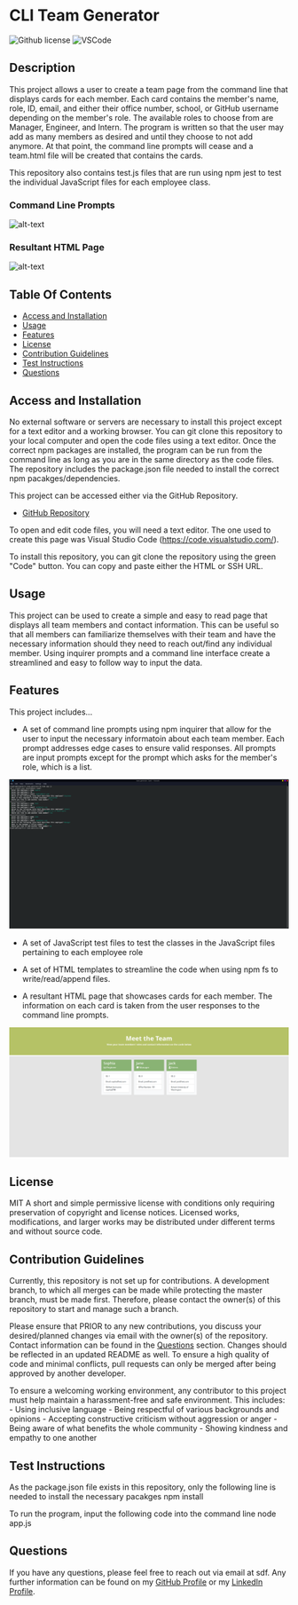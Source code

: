 # CLI Team Generator
![Github license](https://img.shields.io/badge/License-MIT-green.svg) ![VSCode](https://img.shields.io/badge/Made%20w-VSCode-0A0E77.svg)

## Description
This project allows a user to create a team page from the command line that displays cards for each member. Each card contains the member's name, role, ID, email, and either their office number, school, or GitHub username depending on the member's role. The available roles to choose from are Manager, Engineer, and Intern. The program is written so that the user may add as many members as desired and until they choose to not add anymore. At that point, the command line prompts will cease and a team.html file will be created that contains the cards. 

This repository also contains test.js files that are run using npm jest to test the individual JavaScript files for each employee class. 

### Command Line Prompts
![alt-text](./assets/cli_demo.gif "Demo Gif")

### Resultant HTML Page
![alt-text](./assets/result_html.gif "HTML Page")

## Table Of Contents
- [Access and Installation](#Access-and-Installation)
- [Usage](#Usage)
- [Features](#Features)
- [License](#License)
- [Contribution Guidelines](#Contribution-Guidelines)
- [Test Instructions](#Test-Instructions)
- [Questions](#Questions)

## Access and Installation

No external software or servers are necessary to install this project except for a text editor and a working browser. You can git clone this repository to your local computer and open the code files using a text editor. Once the correct npm packages are installed, the program can be run from the command line as long as you are in the same directory as the code files. The repository includes the package.json file needed to install the correct npm pacakges/dependencies. 

This project can be accessed either via the GitHub Repository.

- [GitHub Repository](https://github.com/sophia2798/team_generator)

To open and edit code files, you will need a text editor. The one used to create this page was Visual Studio Code (https://code.visualstudio.com/).

To install this repository, you can git clone the repository using the green "Code" button. You can copy and paste either the HTML or SSH URL.

## Usage
This project can be used to create a simple and easy to read page that displays all team members and contact information. This can be useful so that all members can familiarize themselves with their team and have the necessary information should they need to reach out/find any individual member. Using inquirer prompts and a command line interface create a streamlined and easy to follow way to input the data.

## Features
This project includes...

- A set of command line prompts using npm inquirer that allow for the user to input the necessary informatoin about each team member. Each prompt addresses edge cases to ensure valid responses. All prompts are input prompts except for the prompt which asks for the member's role, which is a list.

![alt-text](./assets/prompts.png "CLI Prompts")

- A set of JavaScript test files to test the classes in the JavaScript files pertaining to each employee role

- A set of HTML templates to streamline the code when using npm fs to write/read/append files.

- A resultant HTML page that showcases cards for each member. The information on each card is taken from the user responses to the command line prompts.

![alt-text](./assets/result.png "Team HTML Page")

## License
MIT
A short and simple permissive license with conditions only requiring preservation of copyright and license notices. Licensed works, modifications, and larger works may be distributed under different terms and without source code.

## Contribution Guidelines
Currently, this repository is not set up for contributions. A development branch, to which all merges can be made while protecting the master branch, must be made first. Therefore, please contact the owner(s) of this repository to start and manage such a branch.

Please ensure that PRIOR to any new contributions, you discuss your desired/planned changes via email with the owner(s) of the repository. Contact information can be found in the [Questions](#Questions) section. Changes should be reflected in an updated README as well. To ensure a high quality of code and minimal conflicts, pull requests can only be merged after being approved by another developer. 

To ensure a welcoming working environment, any contributor to this project must help maintain a harassment-free and safe environment. This includes:
    - Using inclusive language
    - Being respectful of various backgrounds and opinions
    - Accepting constructive criticism without aggression or anger
    - Being aware of what benefits the whole community
    - Showing kindness and empathy to one another

## Test Instructions
As the package.json file exists in this repository, only the following line is needed to install the necessary pacakges
    npm install

To run the program, input the following code into the command line
    node app.js

## Questions
If you have any questions, please feel free to reach out via email at sdf. Any further information can be found on my [GitHub Profile](https://github.com/wet) or my [LinkedIn Profile](https://linkedin.com/in/we).